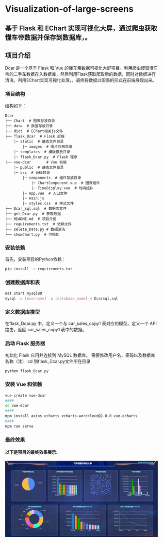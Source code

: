 # Visualization-of-large-screens

## 基于 Flask 和 EChart 实现可视化大屏，通过爬虫获取懂车帝数据并保存到数据库，。

  
## 项目介绍

  Dcar 是一个基于 Flask 和 Vue 的懂车帝数据可视化大屏项目。利用爬虫爬取懂车帝的二手车数据存入数据库，然后利用Flask获取爬取后的数据，同时对数据进行清洗，利用EChart实现可视化处理，，最终将数据以图表的形式在前端展现出来。

### 项目结构
  结构如下：
  ```
  Dcar
  ├── Chart  # 图表存放目录
  ├── data  # 数据存放目录
  ├── dict  # EChart相关js文件
  ├── flask_Dcar  # Flask 后端
      |─ static  # 静态文件目录
          |─ images  # 图片存放目录
      |─ templates  # 模板存放目录
      |─ flask_Dcar.py  # Flask 程序
  ├── vue-dcar       # Vue 前端
      |─ public  # 静态文件目录
      |─ src  # 源码目录
          |─ components  # 组件存放目录
              |─ ChartComponent.vue  # 图表组件
              |─ TimeDisplay.vue  # 时间组件
          |─ App.vue  # 入口文件
          |─ main.js 
          |─ styles.css  # 样式文件
  ├── Dcar_sql.sql  # 数据库文件
  ├── get_Dcar.py  # 获取数据
  ├── README.md  # 项目介绍
  ├── requirements.txt  # 依赖文件
  ├── selete_Data.py # 数据清洗
  └── showChart.py  # 可视化
  ```

### 安装依赖

  首先，安装项目的Python依赖：

  ```bash
  pip install -r requirements.txt
  ```

### 创建数据库和表

  ```bash
  net start mysql80
  mysql -u [username] -p [database_name] < Dcarsql.sql
  ```

### 定义数据库模型

  在flask_Dcar.py 中，定义一个与 car_sales_copy1 表对应的模型。定义一个 API 路由，返回 car_sales_copy1 表中的数据。

### 启动 Flask 服务器

  初始化 Flask 应用并连接到 MySQL 数据库。
  需要修改用户名，密码以及数据库名称（注）
  cd 到flask_Dcar.py文件所在目录
  ```bash
  python flask_Dcar.py
  ```

### 安装 Vue 和依赖
  ```bash
  vue create vue-dcar
  ####
  cd vue-dcar
  ####
  npm install axios echarts echarts-wordcloud@2.0.0 vue-echarts
  ####
  npm run serve
  ```

### 最终效果
  #### 以下是项目的最终效果展示:
  ![可视化大屏](./Chart/可视化大屏.jpg)





